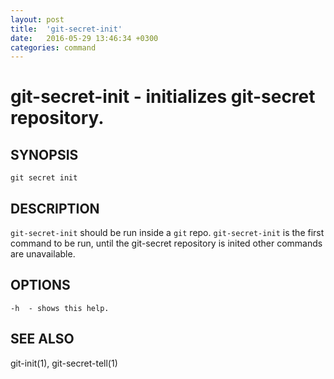 ```yaml
---
layout: post
title:  'git-secret-init'
date:   2016-05-29 13:46:34 +0300
categories: command
---
```

git-secret-init - initializes git-secret repository.
====================================================

## SYNOPSIS

    git secret init


## DESCRIPTION
`git-secret-init` should be run inside a `git` repo. `git-secret-init` is the first command to be run, until the git-secret repository is inited other commands are unavailable.


## OPTIONS

    -h  - shows this help.


## SEE ALSO

git-init(1), git-secret-tell(1)
